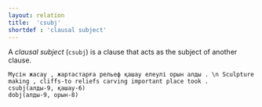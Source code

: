 ```yaml
---
layout: relation
title:  'csubj'
shortdef : 'clausal subject'
---
```


A *clausal subject* (`csubj`) is a clause that acts as the subject of
another clause.

~~~ sdparse
Мүсін жасау , жартастарға рельеф қашау елеулі орын алды . \n Sculpture making , cliffs-to reliefs carving important place took .
csubj(алды-9, қашау-6)
dobj(алды-9, орын-8)
~~~

<!-- Interlanguage links updated Út zář 29 20:31:49 CEST 2020 -->
